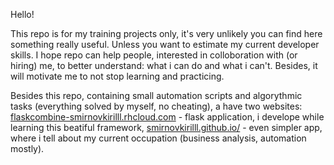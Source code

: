 Hello!

This repo is for my training projects only, it's very unlikely you can find here something really useful. Unless you want to estimate my current developer skills.
I hope repo can help people, interested in colloboration with (or hiring) me, to better understand: what i can do and what i can't. Besides, it will motivate me to not stop learning and practicing.

Besides this repo, containing small automation scripts and algorythmic tasks (everything solved by myself, no cheating), a have two websites:
[flaskcombine-smirnovkirilll.rhcloud.com](http://flaskcombine-smirnovkirilll.rhcloud.com) - flask application, i develope while learning this beatiful framework,
[smirnovkirilll.github.io/](http://smirnovkirilll.github.io/) - even simpler app, where i tell about my current occupation (business analysis, automation mostly).